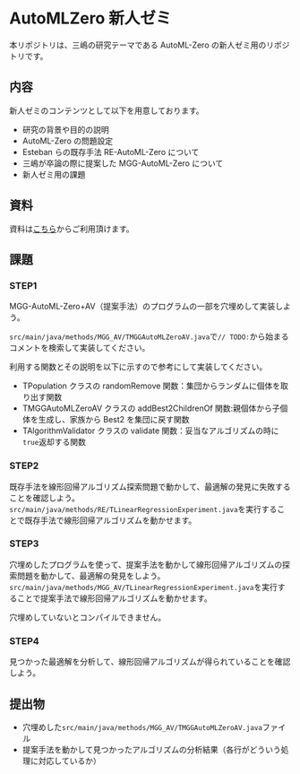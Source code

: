 # AutoMLZero 新人ゼミ

本リポジトリは、三嶋の研究テーマである AutoML-Zero の新人ゼミ用のリポジトリです。

## 内容

新人ゼミのコンテンツとして以下を用意しております。

- 研究の背景や目的の説明
- AutoML-Zero の問題設定
- Esteban らの既存手法 RE-AutoML-Zero について
- 三嶋が卒論の際に提案した MGG-AutoML-Zero について
- 新人ゼミ用の課題

## 資料

資料は[こちら](/doc/main.pdf)からご利用頂けます。

## 課題

### STEP1

MGG-AutoML-Zero+AV（提案手法）のプログラムの一部を穴埋めして実装しよう。

`src/main/java/methods/MGG_AV/TMGGAutoMLZeroAV.java`で`// TODO:`から始まるコメントを検索して実装してください。

利用する関数とその説明を以下に示すので参考にして実装してください。

- TPopulation クラスの randomRemove 関数：集団からランダムに個体を取り出す関数
- TMGGAutoMLZeroAV クラスの addBest2ChildrenOf 関数:親個体から子個体を生成し、家族から Best2 を集団に戻す関数
- TAlgorithmValidator クラスの validate 関数：妥当なアルゴリズムの時に`true`返却する関数

### STEP2

既存手法を線形回帰アルゴリズム探索問題で動かして、最適解の発見に失敗することを確認しよう。
`src/main/java/methods/RE/TLinearRegressionExperiment.java`を実行することで既存手法で線形回帰アルゴリズムを動かせます。

### STEP3

穴埋めしたプログラムを使って、提案手法を動かして線形回帰アルゴリズムの探索問題を動かして、最適解の発見をしよう。
`src/main/java/methods/MGG_AV/TLinearRegressionExperiment.java`を実行することで提案手法で線形回帰アルゴリズムを動かせます。

穴埋めしていないとコンパイルできません。

### STEP4

見つかった最適解を分析して、線形回帰アルゴリズムが得られていることを確認しよう。

## 提出物

- 穴埋めした`src/main/java/methods/MGG_AV/TMGGAutoMLZeroAV.java`ファイル
- 提案手法を動かして見つかったアルゴリズムの分析結果（各行がどういう処理に対応しているか）
